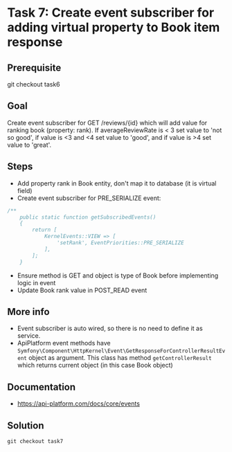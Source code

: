 Task 7: Create event subscriber for adding virtual property to Book item response
====================================================

Prerequisite
------------
git checkout task6

Goal
----
Create event subscriber for GET /reviews/{id} which will add value for ranking book (property: rank). 
If averageReviewRate is < 3 set value to 'not so good', if value is <3 and <4 set value to 'good', and 
if value is >4 set value to 'great'.

Steps
-----
- Add property rank in Book entity, don't map it to database (it is virtual field)
- Create event subscriber for PRE_SERIALIZE event:
``` php
/**
    public static function getSubscribedEvents()
    {
        return [
            KernelEvents::VIEW => [
                'setRank', EventPriorities::PRE_SERIALIZE
            ],
        ];
    }
```

- Ensure method is GET and object is type of Book before implementing logic in event
- Update Book rank value in POST_READ event


More info
---------
- Event subscriber is auto wired, so there is no need to define it as service.
- ApiPlatform event methods have 
 `Symfony\Component\HttpKernel\Event\GetResponseForControllerResultEvent` object as argument. 
 This class has method `getControllerResult` which returns current object (in this case Book object)

Documentation
---------
- https://api-platform.com/docs/core/events


Solution
--------
`git checkout task7`
